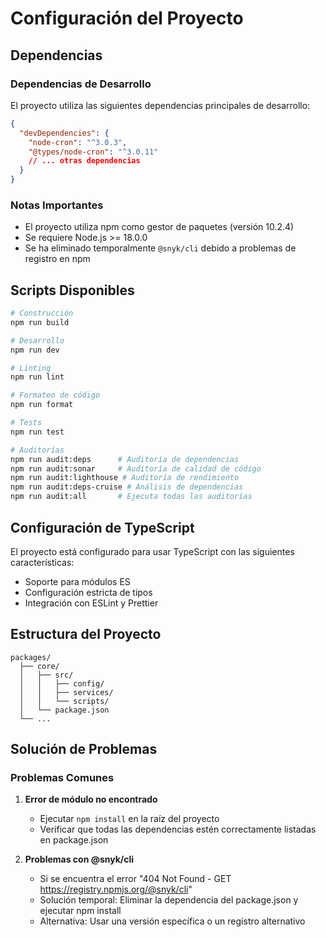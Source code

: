 # Configuración del Proyecto

## Dependencias

### Dependencias de Desarrollo

El proyecto utiliza las siguientes dependencias principales de desarrollo:

```json
{
  "devDependencies": {
    "node-cron": "^3.0.3",
    "@types/node-cron": "^3.0.11"
    // ... otras dependencias
  }
}
```

### Notas Importantes

- El proyecto utiliza npm como gestor de paquetes (versión 10.2.4)
- Se requiere Node.js >= 18.0.0
- Se ha eliminado temporalmente `@snyk/cli` debido a problemas de registro en npm

## Scripts Disponibles

```bash
# Construcción
npm run build

# Desarrollo
npm run dev

# Linting
npm run lint

# Formateo de código
npm run format

# Tests
npm run test

# Auditorías
npm run audit:deps      # Auditoría de dependencias
npm run audit:sonar     # Auditoría de calidad de código
npm run audit:lighthouse # Auditoría de rendimiento
npm run audit:deps-cruise # Análisis de dependencias
npm run audit:all       # Ejecuta todas las auditorías
```

## Configuración de TypeScript

El proyecto está configurado para usar TypeScript con las siguientes características:

- Soporte para módulos ES
- Configuración estricta de tipos
- Integración con ESLint y Prettier

## Estructura del Proyecto

```
packages/
  ├── core/
  │   ├── src/
  │   │   ├── config/
  │   │   ├── services/
  │   │   └── scripts/
  │   └── package.json
  └── ...
```

## Solución de Problemas

### Problemas Comunes

1. **Error de módulo no encontrado**

   - Ejecutar `npm install` en la raíz del proyecto
   - Verificar que todas las dependencias estén correctamente listadas en package.json

2. **Problemas con @snyk/cli**
   - Si se encuentra el error "404 Not Found - GET https://registry.npmjs.org/@snyk/cli"
   - Solución temporal: Eliminar la dependencia del package.json y ejecutar npm install
   - Alternativa: Usar una versión específica o un registro alternativo

